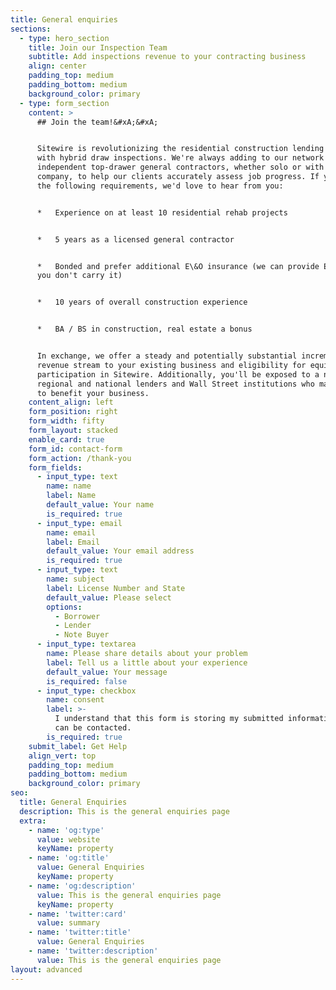```yaml
---
title: General enquiries
sections:
  - type: hero_section
    title: Join our Inspection Team
    subtitle: Add inspections revenue to your contracting business
    align: center
    padding_top: medium
    padding_bottom: medium
    background_color: primary
  - type: form_section
    content: >
      ## Join the team!&#xA;&#xA;


      Sitewire is revolutionizing the residential construction lending industry
      with hybrid draw inspections. We're always adding to our network of
      independent top-drawer general contractors, whether solo or with a
      company, to help our clients accurately assess job progress. If you meet
      the following requirements, we'd love to hear from you:


      *   Experience on at least 10 residential rehab projects


      *   5 years as a licensed general contractor


      *   Bonded and prefer additional E\&O insurance (we can provide E\&O If
      you don't carry it)


      *   10 years of overall construction experience


      *   BA / BS in construction, real estate a bonus


      In exchange, we offer a steady and potentially substantial incremental
      revenue stream to your existing business and eligibility for equity
      participation in Sitewire. Additionally, you'll be exposed to a network of
      regional and national lenders and Wall Street institutions who may be able
      to benefit your business.
    content_align: left
    form_position: right
    form_width: fifty
    form_layout: stacked
    enable_card: true
    form_id: contact-form
    form_action: /thank-you
    form_fields:
      - input_type: text
        name: name
        label: Name
        default_value: Your name
        is_required: true
      - input_type: email
        name: email
        label: Email
        default_value: Your email address
        is_required: true
      - input_type: text
        name: subject
        label: License Number and State
        default_value: Please select
        options:
          - Borrower
          - Lender
          - Note Buyer
      - input_type: textarea
        name: Please share details about your problem
        label: Tell us a little about your experience
        default_value: Your message
        is_required: false
      - input_type: checkbox
        name: consent
        label: >-
          I understand that this form is storing my submitted information so I
          can be contacted.
        is_required: true
    submit_label: Get Help
    align_vert: top
    padding_top: medium
    padding_bottom: medium
    background_color: primary
seo:
  title: General Enquiries
  description: This is the general enquiries page
  extra:
    - name: 'og:type'
      value: website
      keyName: property
    - name: 'og:title'
      value: General Enquiries
      keyName: property
    - name: 'og:description'
      value: This is the general enquiries page
      keyName: property
    - name: 'twitter:card'
      value: summary
    - name: 'twitter:title'
      value: General Enquiries
    - name: 'twitter:description'
      value: This is the general enquiries page
layout: advanced
---
```

